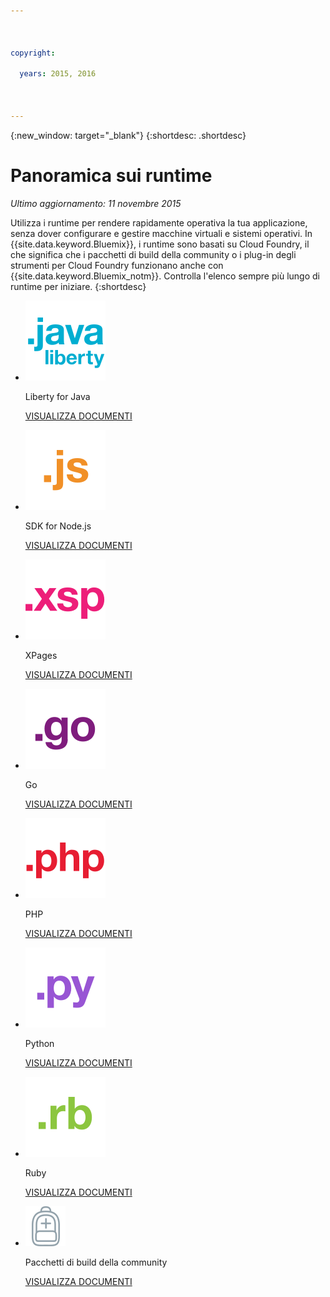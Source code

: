 ```yaml
---

 

copyright:

  years: 2015, 2016

 

---
```


{:new_window: target="_blank"}
{:shortdesc: .shortdesc}

# Panoramica sui runtime
*Ultimo aggiornamento: 11 novembre 2015*

Utilizza i runtime per rendere rapidamente operativa la tua applicazione, senza dover configurare e gestire macchine virtuali e sistemi operativi. In
{{site.data.keyword.Bluemix}}, i runtime sono
basati su Cloud Foundry, il che significa che i pacchetti di build della community o i plug-in degli strumenti
per Cloud Foundry funzionano anche con {{site.data.keyword.Bluemix_notm}}. Controlla l'elenco sempre più lungo di runtime per iniziare.
{:shortdesc}

<ul class="runtimeIconList">
<li>
<p class="runtimeIcon"><img src="images/javaweb_featured.svg" alt="Java Liberty" /></p>
<p class="runtimeTitle">Liberty for Java</p>
<p class="runtimeLink"><a format="html" href="../starters/liberty/index.html" scope="peer">VISUALIZZA DOCUMENTI</a></p>
</li>
<li>
<p class="runtimeIcon"><img src="images/node_featured.svg" alt="Node.js" /></p>
<p class="runtimeTitle">SDK for Node.js</p>
<p class="runtimeLink"><a format="html" href="../runtimes/nodejs/index.html" scope="peer">VISUALIZZA DOCUMENTI</a></p>
</li>
<li>
<p class="runtimeIcon"><img src="images/xpages_featured.svg" alt="XPages" /></p>
<p class="runtimeTitle">XPages</p>
<p class="runtimeLink"><a format="html" href="../starters/xpages/index.html" scope="peer">VISUALIZZA DOCUMENTI</a></p>
</li>
<li>
<p class="runtimeIcon"><img src="images/go_featured.svg" alt="Go" /></p>
<p class="runtimeTitle">Go</p>
<p class="runtimeLink"><a format="html" href="../runtimes/go/index.html" scope="peer">VISUALIZZA DOCUMENTI</a></p>
</li>
<li>
<p class="runtimeIcon"><img src="images/php_featured.svg" alt="PHP" /></p>
<p class="runtimeTitle">PHP</p>
<p class="runtimeLink"><a format="html" href="../runtimes/php/index.html" scope="peer">VISUALIZZA DOCUMENTI</a></p>
</li>
<li>
<p class="runtimeIcon"><img src="images/python_featured.svg" alt="Python" /></p>
<p class="runtimeTitle">Python</p>
<p class="runtimeLink"><a format="html" href="../runtimes/python/index.html" scope="peer">VISUALIZZA DOCUMENTI</a></p>
</li>
<li>
<p class="runtimeIcon"><img src="images/ruby_featured.svg" alt="Ruby" /></p>
<p class="runtimeTitle">Ruby</p>
<p class="runtimeLink"><a format="html" href="../runtimes/ruby/index.html" scope="peer">VISUALIZZA DOCUMENTI</a></p>
</li>
<li>
<p class="runtimeIcon"><img src="images/byod_featured.png" alt="Pacchetti di build della community" /></p>
<p class="runtimeTitle">Pacchetti di build della community</p>
<p class="runtimeLink"><a format="html" href="byob.html" scope="peer">VISUALIZZA DOCUMENTI</a></p>
</li>
</ul>
